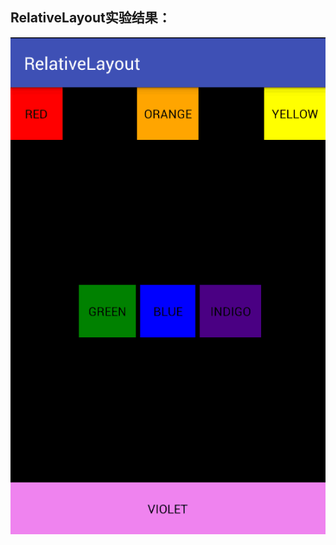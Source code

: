RelativeLayout实验结果：
-------------------------------------------------------------------------
<img src="https://github.com/123012015105/JAVA/blob/master/android1/RelativeLayout/images/result.png">
